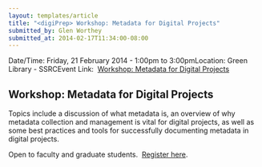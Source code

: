 ```yaml
---
layout: templates/article
title: "<digiPrep> Workshop: Metadata for Digital Projects"
submitted_by: Glen Worthey
submitted_at: 2014-02-17T11:34:00-08:00
---
```



Date/Time: Friday, 21 February 2014 - 1:00pm to 3:00pmLocation: Green Library - SSRCEvent Link:  [Workshop: Metadata for Digital Projects](https://digitalhumanities.stanford.edu/digiPrep)

Workshop: Metadata for Digital Projects
---------------------------------------


Topics include a discussion of what metadata is, an overview of why metadata collection and management is vital for digital projects, as well as some best practices and tools for successfully documenting metadata in digital projects.


Open to faculty and graduate students.  [Register here](http://www.stanford.edu/~hettelj/digiPrep_reg.fb).





